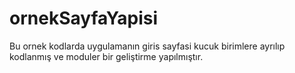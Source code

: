 # ornekSayfaYapisi
Bu ornek kodlarda uygulamanın giris sayfasi kucuk birimlere ayrılıp kodlanmış ve moduler bir geliştirme yapılmıştır.
